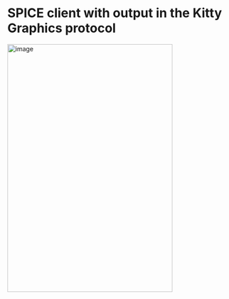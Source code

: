 # SPICE client with output in the Kitty Graphics protocol

<img width="371" height="557" alt="image" src="https://github.com/user-attachments/assets/bf1a5534-1cbe-4316-909a-b350291c179f" />
